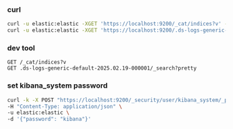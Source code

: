 ### curl
```sh
curl -u elastic:elastic -XGET 'https://localhost:9200/_cat/indices?v' -k
curl -u elastic:elastic -XGET 'https://localhost:9200/.ds-logs-generic-default-2025.02.19-000001/_search?pretty' -k
```
### dev tool
```
GET /_cat/indices?v
GET .ds-logs-generic-default-2025.02.19-000001/_search?pretty
```
### set kibana_system password
```sh
curl -k -X POST "https://localhost:9200/_security/user/kibana_system/_password" \
-H "Content-Type: application/json" \
-u elastic:elastic \
-d '{"password": "kibana"}'
```
